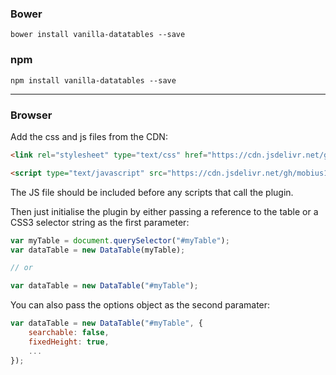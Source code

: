 ### Bower
```
bower install vanilla-datatables --save
```

### npm
```
npm install vanilla-datatables --save
```

---

### Browser

Add the css and js files from the CDN:

```html
<link rel="stylesheet" type="text/css" href="https://cdn.jsdelivr.net/gh/mobius1/vanilla-Datatables@latest/vanilla-dataTables.min.css">

<script type="text/javascript" src="https://cdn.jsdelivr.net/gh/mobius1/vanilla-Datatables@latest/vanilla-dataTables.min.js"></script>
```

The JS file should be included before any scripts that call the plugin.

Then just initialise the plugin by either passing a reference to the table or a CSS3 selector string as the first parameter:

```javascript
var myTable = document.querySelector("#myTable");
var dataTable = new DataTable(myTable);

// or

var dataTable = new DataTable("#myTable");

```

You can also pass the options object as the second paramater:

```javascript
var dataTable = new DataTable("#myTable", {
    searchable: false,
    fixedHeight: true,
    ...
});
```